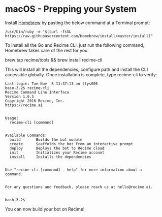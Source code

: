 # macOS - Prepping your System
Install [Homebrew](http://brew.sh/)  by pasting the below command at a Terminal prompt:

    /usr/bin/ruby -e "$(curl -fsSL https://raw.githubusercontent.com/Homebrew/install/master/install)"


To install all the Go and Recime CLI, just run the following command, Homebrew takes care of the rest for you:

  brew tap recime/tools && brew install recime-cli


This will install all the dependencies, configure path and install the CLI accessible globally. Once installation is complete, type  recime-cli  to verify:

    Last login: Tue Nov  8 11:37:13 on ttys006
    base-3.2$ recime-cli
    Recime Command Line Interface
    Version 1.0.5
    Copyright 2016 Recime, Inc.
    https://recime.ai


    Usage:
      recime-cli [command]


    Available Commands:
      build       Builds the bot module
      create      Scaffolds the bot from an interactive prompt
      deploy      Deploys the bot to Recime cloud
      init        Initializes your Recime account
      install     Installs the dependencies


    Use "recime-cli [command] --help" for more information about a command.


    For any questions and feedback, please reach us at hello@recime.ai.


    bash-3.2$


You can now build your bot on Recime!
